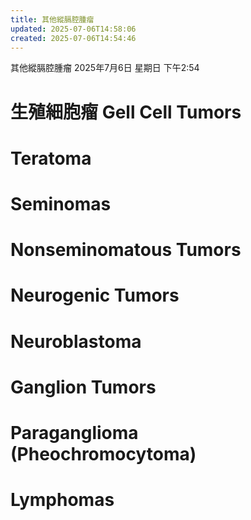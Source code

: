 ```yaml
---
title: 其他縱膈腔腫瘤
updated: 2025-07-06T14:58:06
created: 2025-07-06T14:54:46
---
```


其他縱膈腔腫瘤
2025年7月6日 星期日
下午2:54
# 生殖細胞瘤 Gell Cell Tumors
# Teratoma
# Seminomas 
# Nonseminomatous Tumors 
# Neurogenic Tumors 
# Neuroblastoma 
# Ganglion Tumors 
# Paraganglioma (Pheochromocytoma) 
# Lymphomas 
